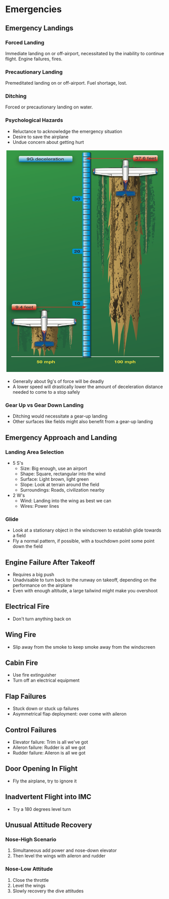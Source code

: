 # Emergencies

## Emergency Landings

### Forced Landing

Immediate landing on or off-airport, necessitated by the inability to continue flight. Engine failures, fires.

### Precautionary Landing

Premeditated landing on or off-airport. Fuel shortage, lost.

### Ditching

Forced or precautionary landing on water.

### Psychological Hazards

- Reluctance to acknowledge the emergency situation
- Desire to save the airplane
- Undue concern about getting hurt

![Stopping deceleration](images/image-12.png)

- Generally about 9g's of force will be deadly
- A lower speed will drastically lower the amount of deceleration distance needed to come to a stop safely

### Gear Up vs Gear Down Landing

- Ditching would necessitate a gear-up landing
- Other surfaces like fields might also benefit from a gear-up landing

## Emergency Approach and Landing

### Landing Area Selection

- 5 S's
  - Size: Big enough, use an airport
  - Shape: Square, rectangular into the wind
  - Surface: Light brown, light green
  - Slope: Look at terrain around the field
  - Surroundings: Roads, civilization nearby
- 2 W's
  - Wind: Landing into the wing as best we can
  - Wires: Power lines

### Glide

- Look at a stationary object in the windscreen to establish glide towards a field
- Fly a normal pattern, if possible, with a touchdown point some point down the field

## Engine Failure After Takeoff

- Requires a big push
- Unadvisable to turn back to the runway on takeoff, depending on the performance on the airplane
- Even with enough altitude, a large tailwind might make you overshoot

## Electrical Fire

- Don't turn anything back on

## Wing Fire

- Slip away from the smoke to keep smoke away from the windscreen

## Cabin Fire

- Use fire extinguisher
- Turn off an electrical equipment

## Flap Failures

- Stuck down or stuck up failures
- Asymmetrical flap deployment: over come with aileron

## Control Failures

- Elevator failure: Trim is all we've got
- Aileron failure: Rudder is all we got
- Rudder failure: Aileron is all we got

## Door Opening In Flight

- Fly the airplane, try to ignore it

## Inadvertent Flight into IMC

- Try a 180 degrees level turn

## Unusual Attitude Recovery

### Nose-High Scenario

1. Simultaneous add power and nose-down elevator
2. Then level the wings with aileron and rudder

### Nose-Low Attitude

1. Close the throttle
2. Level the wings
3. Slowly recovery the dive attitudes
